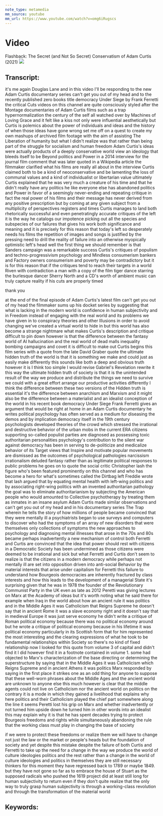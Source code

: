 ```yaml
---
note_type: metamedia
mm_source: youtube
mm_url: https://www.youtube.com/watch?v=omg6iRugscs
---
```


# Video
Flashback: The Secret (and Not So Secret) Conservatism of Adam Curtis (2021)
![](https://www.youtube.com/watch?v=omg6iRugscs)

## Transcript:
it's me again Douglas Lane and in this
video I'll be responding to the new Adam
Curtis documentary series can't get you
out of my head and to the recently
published zero books title democracy
Under Siege by Frank Ferretti
the critical Cuts videos on this channel
are quite consciously styled after the
Montage documentaries of Adam Curtis
films such as a trap hypernormalization
the century of the self all watched over
by Machines of Loving Grace and it felt
like a kiss not only were influential
aesthetically but Curtis is polemics
about the power of individuals and ideas
and the history of when those ideas have
gone wrong set me off on a quest to
create my own mashups of archived film
footage with the aim of assisting The
Liberation of humanity
but what I didn't realize was that
rather than being part of the struggle
for socialism and human freedom Adam
Curtis's ideas were actually products of
a deeply conservative world view an
ideology that bleeds itself to be Beyond
politics and Power
in a 2014 interview for the journal film
comment that was later quoted in a
Wikipedia article the filmmaker
clarified what his films are really all
about
in the interview Curtis claimed both to
be a kind of neoconservative and be
lamenting the loss of communal values
and a kind of individualist or
libertarian value
ultimately Curtis explained that he was
very much a creature of his time and
that he didn't really have any politics
he like everyone else has abandoned
politics and Power in favor of a
seemingly never-ending and repeating
critique
in fact the real power of his films and
their message has never derived from any
positive prescription
but by coming at any given subject from
a multiplicity of perspectives registers
and times Curtis manages to land both
rhetorically successful and even
penetratingly accurate critiques of the
left it is the way he catalogs our
impotence
picking out all the species and
subspecies of our failures
that gives his work both significance
and meaning
and it is precisely for this reason that
today's left so desperately needs his
films
the repetition of images and songs is
justified by the pressing need to drill
the reality of failure into an otherwise
myopically optimistic left's head well
the first thing we should remember is
that
Sanders campaign was a remarkable
success Curtis's critiques of populism
and techno-progressivism psychology and
Mindless consumerism bankers and Factory
owners consumerism and poverty may be
contradictory but it is for this reason
that if the critiques tend to reach
their targets
in a world Riven with contradiction a
man with a copy of the film tiger dance
starring the burlesque dancer Sherry
North and a CD's worth of ambient music
can truly capture reality if his cuts
are properly timed

thank you

at the end of the final episode of Adam
Curtis's latest film can't get you out
of my head the filmmaker sums up his
docket series by suggesting that what is
lacking in the modern world is
confidence in human subjectivity and in
Freedom
instead of engaging with the real world
and its problems we have given in to
conspiracy theories and other Illusions
in order to avoid changing we've created
a virtual world to hide in
but this world has also become a strange
nightmare
what makes Curtis's description and
critique difficult to pin down however
is that the difference between the
fantasy world of AI hallucination and
the real world of dead malls inequality
bombing campaigns and covet
it is difficult to make out
Curtis begins this film series with a
quote from the late David Graber
quote the ultimate hidden truth of the
world is that it is something we make
and could just as easily make
differently this sounds like both a deep
and obvious truth however it is I think
too simple
I would revise Gabriel's Revelation
rewrite it this way
the ultimate hidden truth of society is
that it is the unintended result of the
way we produce and distribute the things
we need to survive
we could with a great effort arrange our
productive activities differently
I think the difference between these two
versions of the Hidden truth is
essential it's the difference between
anarchism and Marxism
and it might also be the difference
between a materialist and an idealist
conception of the world
in his recent book democracy Under Siege
Frank Ferretti gives an argument that
would be right at home in an Adam Curtis
documentary
he writes
political psychology has often served as
a medium for diseasing the demos and by
implication democracy itself
in the 19th century psychologists
developed theories of the crowd which
stressed the irrational and destructive
behavior of the urban mobs
in the current ERA citizens supporting
so-called populist parties are diagnosed
as possessing toxic authoritarian
personalities
psychology's contribution to the silent
war against democracy has been in
serving to de-politicize and medicalize
behavior of its Target
views that Inspire and motivate popular
movements are dismissed as the outcomes
of psychological pathologies narcissism
irrationalism deluded fantasy
rather than as legitimate political
responses to public problems
he goes on to quote the social critic
Christopher lash the figure who's been
featured prominently on this channel and
who has become a hero for what's
sometimes called the Dirtbag left
Freddie wrote that lash argued that by
equating mental health with left-wing
politics and by associating right-wing
politics with an invented authoritarian
pathology
the goal was to eliminate
authoritarianism by subjecting the
American people who would amounted to
Collective psychotherapy
by treating them as inmates in an insane
asylum
Adam Curtis made similar observations
and can't get you out of my head and in
his documentary series The Trap wherein
he tells the story of how millions of
people became convinced that they were
mentally ill a psychiatrists began to
use surveys and computers to discover
who had the symptoms of an array of new
disorders that were themselves only
collections of symptoms
the new approaches to psychology and
diagnosing mental illnesses that arose
in the 70s and 80s became perhaps
inadvertently a new mechanism of control
both Ferretti and Curtis are convinced
that the idea that power should rest
with citizens in a Democratic Society
has been undermined as those citizens
were deemed to be irrational and sick
but what Ferretti and Curtis don't seem
to realize is that the citizens in a
modern democracy while perhaps not
mentally ill are set into opposition
driven into anti-social Behavior by the
material interests that arise under
capitalism
for Ferretti this failure to understand
how Bourgeois democracies are inherently
fractured by class interests and how
this leads to the development of a
managerial State it's surprising given
that he was in 1978 the founder of the
Revolutionary Communist Party in the UK
even as late as 2012 Peretti was giving
lectures on Marx at the Academy of ideas
but it's worth noting what he said there
for example when Iraq in the world
about how an ancient rule it was
politics
and in the Middle Ages it was
Catholicism that Reigns Supreme
he doesn't say that in ancient Rome it
was a slave economy
right and it doesn't say that in
medieval Europe it was just serve
economy
he didn't write a critique of Roman
political economy because there was no
political economy around but he wrote a
critique of political economy because in
his lifetime it was political economy
particularly in its Scottish form that
for him represented the most interesting
and the clearing expressions of what he
took to be fundamental relationships
within Society
so there's no kind of fixed relationship
now I looked for this quote from volume
3 of capital and didn't find it I did
however find it in a footnote contained
in volume 1.
some had objected to Marx's
characterization of the base
directing or determining the
superstructure by saying that in the
Middle Ages it was Catholicism
which Reigns Supreme and in ancient
Athens it was politics
Marx responded by saying in the first
place it strikes one as an odd thing for
anyone to suppose that these well-worn
phrases about the Middle Ages and the
ancient world are unknown to anyone else
this much however is clear that the
middle agents could not live on
Catholicism nor the ancient world on
politics
on the contrary it is a mode in which
they gained a livelihood that explains
why here politics and their Catholicism
played the chief part
somewhere along the line it seems
Peretti lost his grip on Marx and
whether inadvertently or not turned him
upside down he turned him in other words
into an idealist
this may explain why it is that he has
spent decades trying to protect
Bourgeois freedoms and rights while
simultaneously abandoning the rule that
the working class must play
in changing the base of society

if we were to protect these freedoms or
realize them
we will have to change not just the law
or the market
or people's heads
but the foundation of society
and yet despite this mistake despite the
failure of both Curtis and Ferretti to
take up the need for a change in the way
we produce the world of culture
ideologies politics and the rest rather
than a change in the world of culture
ideologies and politics in themselves
they are still necessary thinkers for
this moment they have regressed back to
1789 or maybe 1849. but they have not
gone so far as to embrace the house of
Stuart
as the supposed radicals who pushed the
1619 project did
at least still long for human
subjectivity to return
even if they don't quite realize that
the only way to truly grasp human
subjectivity is through a working-class
revolution and through the
transformation
of the material world



## Keywords:
